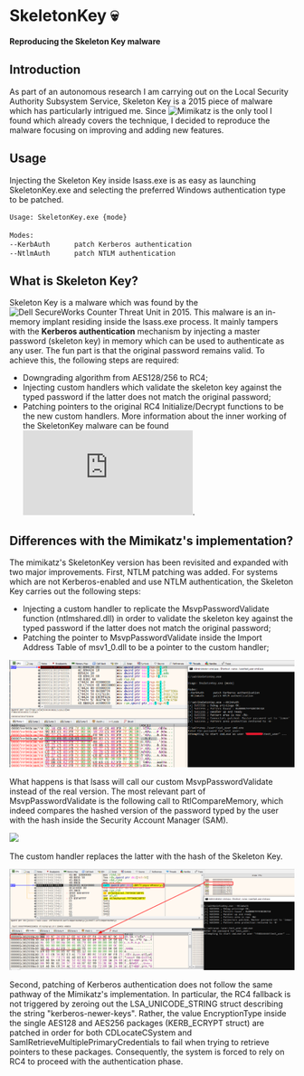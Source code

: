 # SkeletonKey 💀
__Reproducing the Skeleton Key malware__

## Introduction
As part of an autonomous research I am carrying out on the Local Security Authority Subsystem Service, Skeleton Key is a 2015 piece of malware which has particularly intrigued me. Since ![Mimikatz](https://github.com/gentilkiwi/mimikatz) is the only tool I found which already covers the technique, I decided to reproduce the malware focusing on improving and adding new features.

## Usage
Injecting the Skeleton Key inside lsass.exe is as easy as launching SkeletonKey.exe and selecting the preferred Windows authentication type to be patched.

```
Usage: SkeletonKey.exe {mode}

Modes:
--KerbAuth      patch Kerberos authentication
--NtlmAuth      patch NTLM authentication
```

## What is Skeleton Key?
Skeleton Key is a malware which was found by the ![Dell SecureWorks Counter Threat Unit](https://www.secureworks.com/research/skeleton-key-malware-analysis) in 2015. This malware is an in-memory implant residing inside the lsass.exe process. It mainly tampers with the __Kerberos authentication__ mechanism by injecting a master password (skeleton key) in memory which can be used to authenticate as any user. The fun part is that the original password remains valid. To achieve this, the following steps are required:
- Downgrading algorithm from AES128/256 to RC4;
- Injecting custom handlers which validate the skeleton key against the typed password if the latter does not match the original password;
- Patching pointers to the original RC4 Initialize/Decrypt functions to be the new custom handlers.
More information about the inner working of the SkeletonKey malware can be found ![here](https://www.virusbulletin.com/uploads/pdf/magazine/2016/vb201601-skeleton-key.pdf).

## Differences with the Mimikatz's implementation?
The mimikatz's SkeletonKey version has been revisited and expanded with two major improvements. First, NTLM patching was added. For systems which are not Kerberos-enabled and use NTLM authentication, the Skeleton Key carries out the following steps:
- Injecting a custom handler to replicate the MsvpPasswordValidate function (ntlmshared.dll) in order to validate the skeleton key against the typed password if the latter does not match the original password;
- Patching the pointer to MsvpPasswordValidate inside the Import Address Table of msv1_0.dll to be a pointer to the custom handler;

![](pictures/ntlm_auth.png)

What happens is that lsass will call our custom MsvpPasswordValidate instead of the real version. The most relevant part of MsvpPasswordValidate is the following call to RtlCompareMemory, which indeed compares the hashed version of the password typed by the user with the hash inside the Security Account Manager (SAM). 

![](pictures/compare_memory.png)

The custom handler replaces the latter with the hash of the Skeleton Key.

![](pictures/compare.png)


Second, patching of Kerberos authentication does not follow the same pathway of the Mimikatz's implementation. In particular, the RC4 fallback is not triggered by zeroing out the LSA_UNICODE_STRING struct describing the string "kerberos-newer-keys". Rather, the value EncryptionType inside the single AES128 and AES256 packages (KERB_ECRYPT struct) are patched in order for both CDLocateCSystem and SamIRetrieveMultiplePrimaryCredentials to fail when trying to retrieve pointers to these packages. Consequently, the system is forced to rely on RC4 to proceed with the authentication phase.

